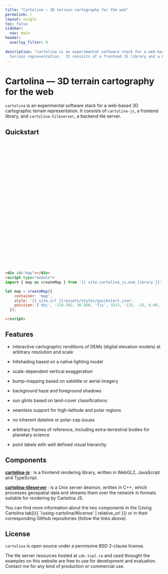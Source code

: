 ```yaml
---
title: "Cartolina – 3D terrain cartography for the web"
permalink: /
layout: single
toc: false
sidebar:
  nav: main
header:
  overlay_filter: 0
  
description: "cartolina is an experimental software stack for a web-based 3D cartographic
  terrain representation.  It consists of a frontend JS library and a C++ backend tile server."
---
```


<!-- ![Water speculars](/assets/images/water-speculars-narrow.jpg) -->

# Cartolina — 3D terrain cartography for the web

`cartolina` is an experimental software stack for a web-based 3D cartographic
terrain representation.  It consists of `cartolina-js`, a frontend
library, and `cartolina-tileserver`, a backend tile server.

## Quickstart

<div id="map" style="height:400px"></div>
<script type="module">
import { map as createMap } from '{{ site.cartolina_js.esm_library }}';

let map = createMap({
    container: 'map',
    style: '/assets/styles/quickstart.json?',
    position: ['obj', -118.302, 36.560, 'fix', 3313, -133, -25, 0.00, 33347,
    45], 
    options: {
	controlFullscreen: true
    }
  });
  
</script>

<p/>

```html
<div id="map"></div>
<script type="module">
import { map as createMap } from '{{ site.cartolina_js.esm_library }}';

let map = createMap({
    container: 'map',
    style: '{{ site.url }}/assets/styles/quickstart.json',
    position: ['obj', -118.302, 36.560, 'fix', 3313, -133, -25, 0.00, 33347, 45]
  });

</script>
```

## Features

- interactive cartographic renditions of DEMs (digital elevation models) at arbitrary resolution and scale

- hillshading based on a native lighting model

- scale-dependent vertical exaggeration 

- bump-mapping based on satelitte or aerial imagery

- background haze and foreground shadows

- sun glints based on land-cover classifications

- seamless support for high-latitude and polar regions

- no inherent dateline or polar-cap issues

- arbitrary frames of reference, including extra-terrestrial bodies for planetary science

- point labels with well defined visual hierarchy 



## Components

<a href="https://github.com/cartolinadev/cartolina-js" target="_blank" rel="noopener">**cartolina-js**</a>
: is a frontend rendering library, written in WebGL2, JavaScript and TypeScript.

<a href="https://github.com/cartolinadev/cartolina-tileserver" target="_blank" rel="noopener">**cartolina-tileserver**</a> 
: is a Unix server deamon, written in C++, which processes geospatial data and streams them
over the network in formats suitable for rendering by Cartolina JS. 

You can find more information about the two components in the [Using
Cartolina tab]({{ '/using-cartolina/#license' | relative_url }}) or in their
corresponding GitHub repositories (follow the links above).

## License

`cartolina` is open source under a permissive BSD 2-clause license.

The tile server resources hosted at `cdn.tspl.re` and used throught the examples 
on this  website are free to use for development and evaluation. Contact me for any kind 
of production or commercial use. 

